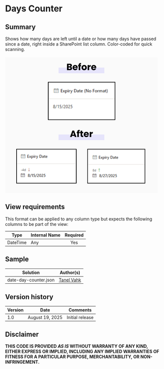 # Days Counter

## Summary  
Shows how many days are left until a date or how many days have passed since a date, right inside a SharePoint list column. Color-coded for quick scanning.\
\
![screenshot of the sample](./assets/screenshot.png)

## View requirements
This format can be applied to any column type but expects the following columns to be part of the view:

|Type   |Internal Name |Required|
|-------|--------------|:------:|
|DateTime |Any           |Yes     |

## Sample
Solution|Author(s)
--------|---------
date-day-counter.json | [Tanel Vahk](https://github.com/tvahk)

## Version history
Version |Date             |Comments
--------|-----------------|--------------------------------
1.0     |August 19, 2025 |Initial release

## Disclaimer
**THIS CODE IS PROVIDED *AS IS* WITHOUT WARRANTY OF ANY KIND, EITHER EXPRESS OR IMPLIED, INCLUDING ANY IMPLIED WARRANTIES OF FITNESS FOR A PARTICULAR PURPOSE, MERCHANTABILITY, OR NON-INFRINGEMENT.**
